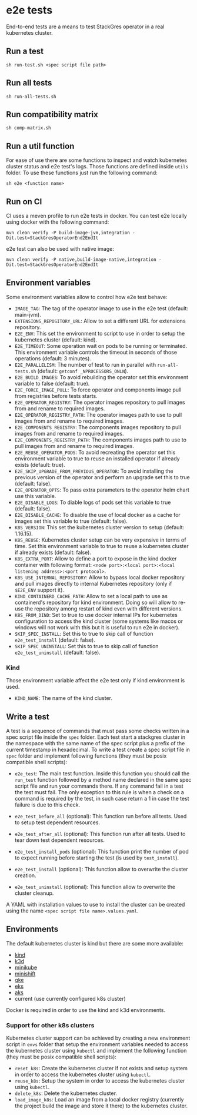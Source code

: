 # e2e tests

End-to-end tests are a means to test StackGres operator in a real kubernetes cluster.

## Run a test

```
sh run-test.sh <spec script file path>
```

## Run all tests

```
sh run-all-tests.sh
```

## Run compatibility matrix

```
sh comp-matrix.sh
```

## Run a util function

For ease of use there are some functions to inspect and watch kubernetes cluster status and e2e
 test's logs. Those functions are defined inside `utils` folder.
To use these functions just run the following command:

```
sh e2e <function name>
```

## Run on CI

CI uses a meven profile to run e2e tests in docker. You can test e2e locally using docker with the following command:

```
mvn clean verify -P build-image-jvm,integration -Dit.test=StackGresOperatorEnd2EndIt
```

e2e test can also be used with native image:

```
mvn clean verify -P native,build-image-native,integration -Dit.test=StackGresOperatorEnd2EndIt
```

## Environment variables

Some environment variables allow to control how e2e test behave:

* `IMAGE_TAG`: The tag of the operator image to use in the e2e test (default: main-jvm).
* `EXTENSIONS_REPOSITORY_URL`: Allow to set a different URL for extensions repository.
* `E2E_ENV`: This set the environment to script to use in order to setup the kubernetes cluster (default: kind).
* `E2E_TIMEOUT`: Some operation wait on pods to be running or terminated. This environment variable controls the timeout in seconds of those operations (default: 3 minutes).
* `E2E_PARALLELISM`: The number of test to run in parallel with `run-all-tests.sh` (default: `getconf _NPROCESSORS_ONLN`).
* `E2E_BUILD_IMAGES`: To avoid rebuilding the operator set this environment variable to false (default: true).
* `E2E_FORCE_IMAGE_PULL`: To force operator and components image pull from registries before tests starts.
* `E2E_OPERATOR_REGISTRY`: The operator images repository to pull images from and rename to required images.
* `E2E_OPERATOR_REGISTRY_PATH`: The operator images path to use to pull images from and rename to required images.
* `E2E_COMPONENTS_REGISTRY`: The components images repository to pull images from and rename to required images.
* `E2E_COMPONENTS_REGISTRY_PATH`: The components images path to use to pull images from and rename to required images.
* `E2E_REUSE_OPERATOR_PODS`: To avoid recreating the operator set this environment variable to true to reuse an installed operator if already exists (default: true).
* `E2E_SKIP_UPGRADE_FROM_PREVIOUS_OPERATOR`: To avoid installing the previous version of the operator and perform an upgrade set this to true (default: false).
* `E2E_OPERATOR_OPTS`: To pass extra parameters to the operator helm chart use this variable.
* `E2E_DISABLE_LOGS`: To diable logs of pods set this variable to true (default: false).
* `E2E_DISABLE_CACHE`: To disable the use of local docker as a cache for images set this variable to true (default: false).
* `K8S_VERSION`: This set the kubernetes cluster version to setup (default: 1.16.15).
* `K8S_REUSE`: Kubernetes cluster setup can be very expensive in terms of time. Set this environment variable to true to reuse a kubernetes cluster if already exists (default: false).
* `K8S_EXTRA_PORT`: Allow to define a port to expose in the kind docker container with following format: `<node port>:<local port>:<local listening address>:<port protocol>`.
* `K8S_USE_INTERNAL_REPOSITORY`: Allow to bypass local docker repository and pull images directly to internal Kubernetes repository (only if `$E2E_ENV` support it).
* `KIND_CONTAINERD_CACHE_PATH`: Allow to set a local path to use as containerd's repository for kind environment. Doing so will allow to re-use the repository among restart of kind even with different versions.
* `K8S_FROM_DIND`: Set to true to use docker internal IPs for kubernetes configuration to access the kind cluster
 (some systems like macos or windows will not work with this but it is useful to run e2e in docker).
* `SKIP_SPEC_INSTALL`: Set this to true to skip call of function `e2e_test_install` (default: false).
* `SKIP_SPEC_UNINSTALL`: Set this to true to skip call of function `e2e_test_uninstall` (default: false).


### Kind

Those environment variable affect the e2e test only if kind environment is used.

* `KIND_NAME`: The name of the kind cluster.

## Write a test

A test is a sequence of commands that must pass some checks written in a spec script file inside the `spec` folder.
Each test start a stackgres cluster in the namespace with the same name of the spec script plus a prefix of the
 current timestamp in hexadecimal.
To write a test create a spec script file in `spec` folder and implement following functions (they must be posix 
 compatible shell scripts):

* `e2e_test`: The main test function. Inside this function you should call the `run_test` function followed by a method
 name declared in the same spec script file and run your commands there. If any command fail in a test the test must
 fail. The only exception to this rule is when a check on a command is required by the test, in such case return a 1
 in case the test failure is due to this check.

* `e2e_test_before_all` (optional): This function run before all tests. Used to setup test dependent resources.

* `e2e_test_after_all` (optional): This function run after all tests. Used to tear down test dependent resources.

* `e2e_test_install_pods` (optional): This function print the number of pod to expect running before starting the test
 (is used by `test_install`).

* `e2e_test_install` (optional): This function allow to overwrite the cluster creation.

* `e2e_test_uninstall` (optional): This function allow to overwrite the cluster cleanup.

A YAML with installation values to use to install the cluster can be created using the name `<spec script file name>.values.yaml`.

## Environments

The default kubernetes cluster is kind but there are some more available:

* [kind](https://kind.sigs.k8s.io/)
* [k3d](https://github.com/rancher/k3d)
* [minikube](https://github.com/kubernetes/minikube)
* [minishift](https://github.com/kubernetes/minikube)
* [gke](https://cloud.google.com/kubernetes-engine)
* [eks](https://aws.amazon.com/eks/)
* [aks](https://docs.microsoft.com/en-us/azure/aks/)
* current (use currently configured k8s cluster)

Docker is required in order to use the kind and k3d environments.

### Support for other k8s clusters

Kubernetes cluster support can be achieved by creating a new environment script in
 `envs` folder that setup the environment variables needed to access the kubernetes 
 cluster using `kubectl` and implement the following function (they must be posix 
 compatible shell scripts):

* `reset_k8s`: Create the kubernetes cluster if not exists and setup system in order to access
 the kubernetes cluster using `kubectl`.
* `reuse_k8s`: Setup the system in order to access the kubernetes cluster using
 `kubectl`.
* `delete_k8s`: Delete the kubernetes cluster.
* `load_image_k8s`: Load an image from a local docker registry (currently the
 project build the image and store it there) to the kubernetes cluster.
